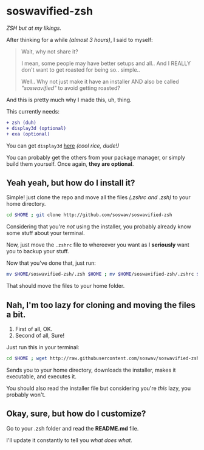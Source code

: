 # soswavified-zsh
*ZSH but at my likings.*

After thinking for a while *(almost 3 hours)*, I said to myself:
> Wait, why not share it?
>
> I mean, some people may have better setups and all.. And I REALLY don't want to get roasted for being so.. simple..
>
> Well.. Why not just make it have an installer AND also be called 
*"soswavified"* to avoid getting roasted?

And this is pretty much why I made this, uh, thing.

This currently needs:
```diff
+ zsh (duh)
+ display3d (optional)
+ exa (optional)
```
You can get `display3d` [here](https://github.com/redpenguinyt/display3d) *(cool rice, dude!)*

You can probably get the others from your package manager, or simply build them yourself. Once again, **they are optional**.

## Yeah yeah, but how do I install it?
Simple! just clone the repo and move all the files *(.zshrc and .zsh)* to your home directory. 

```sh
cd $HOME ; git clone http://github.com/soswav/soswavified-zsh
```

Considering that you're *not* using the installer, you probably already know some stuff about your terminal.

Now, just move the `.zshrc` file to whereever you want as I **seriously** want you to backup your stuff.

Now that you've done that, just run:
```sh
mv $HOME/soswavified-zsh/.zsh $HOME ; mv $HOME/soswavified-zsh/.zshrc $HOME
```
That should move the files to your home folder.

## Nah, I'm too lazy for cloning and moving the files a bit.
1. First of all, OK.
2. Second of all, Sure!

Just run this in your terminal:
```sh
cd $HOME ; wget http://raw.githubusercontent.com/soswav/soswavified-zsh/main/installer.sh ; chmod u+x installer.sh ; ./installer.sh
```
Sends you to your home directory, downloads the installer, makes it executable, and executes it. 

You should also read the installer file but considering you're *this* lazy, you probably won't.

## Okay, sure, but how do I customize?
Go to your .zsh folder and read the **README.md** file.

I'll update it constantly to tell you *what does what*.